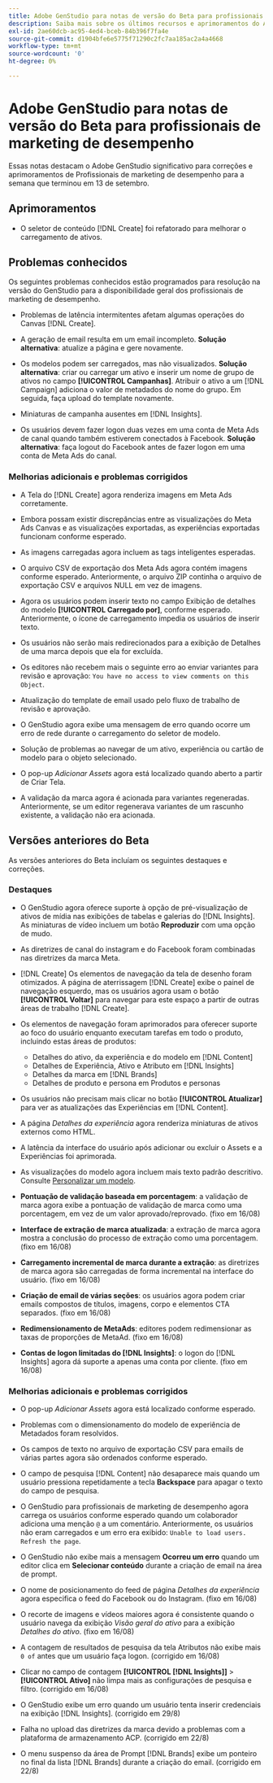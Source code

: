 ```yaml
---
title: Adobe GenStudio para notas de versão do Beta para profissionais de marketing de desempenho
description: Saiba mais sobre os últimos recursos e aprimoramentos do Adobe GenStudio para profissionais de marketing de desempenho.
exl-id: 2ae60dcb-ac95-4ed4-bceb-84b396f7fa4e
source-git-commit: d1904bfe6e5775f71290c2fc7aa185ac2a4a4668
workflow-type: tm+mt
source-wordcount: '0'
ht-degree: 0%

---
```


# Adobe GenStudio para notas de versão do Beta para profissionais de marketing de desempenho

Essas notas destacam o Adobe GenStudio significativo para correções e aprimoramentos de Profissionais de marketing de desempenho para a semana que terminou em 13 de setembro.

## Aprimoramentos

* O seletor de conteúdo [!DNL Create] foi refatorado para melhorar o carregamento de ativos. <!-- GS-2586 -->

## Problemas conhecidos

Os seguintes problemas conhecidos estão programados para resolução na versão do GenStudio para a disponibilidade geral dos profissionais de marketing de desempenho.

* Problemas de latência intermitentes afetam algumas operações do Canvas [!DNL Create]. <!-- GS-5203 -->

* A geração de email resulta em um email incompleto. **Solução alternativa**: atualize a página e gere novamente. <!-- GS-5209 -->

* Os modelos podem ser carregados, mas não visualizados. **Solução alternativa**: criar ou carregar um ativo e inserir um nome de grupo de ativos no campo **[!UICONTROL Campanhas]**. Atribuir o ativo a um [!DNL Campaign] adiciona o valor de metadados do nome do grupo. Em seguida, faça upload do template novamente. <!-- GS-4815 -->

* Miniaturas de campanha ausentes em [!DNL Insights]. <!-- GS-4648 -->

* Os usuários devem fazer logon duas vezes em uma conta de Meta Ads de canal quando também estiverem conectados à Facebook. **Solução alternativa**: faça logout do Facebook antes de fazer logon em uma conta de Meta Ads do canal. <!-- GS-4806 -->

### Melhorias adicionais e problemas corrigidos

* A Tela do [!DNL Create] agora renderiza imagens em Meta Ads corretamente. <!-- GS-4864 -->

* Embora possam existir discrepâncias entre as visualizações do Meta Ads Canvas e as visualizações exportadas, as experiências exportadas funcionam conforme esperado. <!-- GS-4492 4401 -->

* As imagens carregadas agora incluem as tags inteligentes esperadas. <!-- GS-4856 -->

* O arquivo CSV de exportação dos Meta Ads agora contém imagens conforme esperado. Anteriormente, o arquivo ZIP continha o arquivo de exportação CSV e arquivos NULL em vez de imagens.  <!-- GS-5107 -->

* Agora os usuários podem inserir texto no campo Exibição de detalhes do modelo **[!UICONTROL Carregado por]**, conforme esperado. Anteriormente, o ícone de carregamento impedia os usuários de inserir texto. <!-- GS-4887 -->

* Os usuários não serão mais redirecionados para a exibição de Detalhes de uma marca depois que ela for excluída. <!-- GS-2663 -->

* Os editores não recebem mais o seguinte erro ao enviar variantes para revisão e aprovação: `You have no access to view comments on this Object`. <!-- GS-5140 -->

* Atualização do template de email usado pelo fluxo de trabalho de revisão e aprovação. <!-- GS-5239 -->

* O GenStudio agora exibe uma mensagem de erro quando ocorre um erro de rede durante o carregamento do seletor de modelo. <!-- GS-4682 -->

* Solução de problemas ao navegar de um ativo, experiência ou cartão de modelo para o objeto selecionado. <!-- GS-4390 -->

* O pop-up _Adicionar Assets_ agora está localizado quando aberto a partir de Criar Tela.  <!-- GS-4867 -->

* A validação da marca agora é acionada para variantes regeneradas. Anteriormente, se um editor regenerava variantes de um rascunho existente, a validação não era acionada. <!-- GS-3971 -->

## Versões anteriores do Beta

As versões anteriores do Beta incluíam os seguintes destaques e correções.

### Destaques

* O GenStudio agora oferece suporte à opção de pré-visualização de ativos de mídia nas exibições de tabelas e galerias do [!DNL Insights]. As miniaturas de vídeo incluem um botão **Reproduzir** com uma opção de mudo. <!-- GS-4398 -->

* As diretrizes de canal do instagram e do Facebook foram combinadas nas diretrizes da marca Meta.

* [!DNL Create] Os elementos de navegação da tela de desenho foram otimizados. A página de aterrissagem [!DNL Create] exibe o painel de navegação esquerdo, mas os usuários agora usam o botão **[!UICONTROL Voltar]** para navegar para este espaço a partir de outras áreas de trabalho [!DNL Create].

* Os elementos de navegação foram aprimorados para oferecer suporte ao foco do usuário enquanto executam tarefas em todo o produto, incluindo estas áreas de produtos:

   * Detalhes do ativo, da experiência e do modelo em [!DNL Content]
   * Detalhes de Experiência, Ativo e Atributo em [!DNL Insights]
   * Detalhes da marca em [!DNL Brands]
   * Detalhes de produto e persona em Produtos e personas

* Os usuários não precisam mais clicar no botão **[!UICONTROL Atualizar]** para ver as atualizações das Experiências em [!DNL Content].

* A página _Detalhes da experiência_ agora renderiza miniaturas de ativos externos como HTML.

* A latência da interface do usuário após adicionar ou excluir o Assets e a Experiências foi aprimorada.

* As visualizações do modelo agora incluem mais texto padrão descritivo. Consulte [Personalizar um modelo](https://experienceleague.adobe.com/en/docs/genstudio/user-guide/content/templates/customize-template#template-preview).

* **Pontuação de validação baseada em porcentagem**: a validação de marca agora exibe a pontuação de validação de marca como uma porcentagem, em vez de um valor aprovado/reprovado. (fixo em 16/08)

* **Interface de extração de marca atualizada**: a extração de marca agora mostra a conclusão do processo de extração como uma porcentagem. (fixo em 16/08)

* **Carregamento incremental de marca durante a extração**: as diretrizes de marca agora são carregadas de forma incremental na interface do usuário. (fixo em 16/08)

* **Criação de email de várias seções**: os usuários agora podem criar emails compostos de títulos, imagens, corpo e elementos CTA separados. (fixo em 16/08)

* **Redimensionamento de MetaAds**: editores podem redimensionar as taxas de proporções de MetaAd. (fixo em 16/08)

* **Contas de logon limitadas do [!DNL Insights]**: o logon do [!DNL Insights] agora dá suporte a apenas uma conta por cliente. (fixo em 16/08)

### Melhorias adicionais e problemas corrigidos

* O pop-up _Adicionar Assets_ agora está localizado conforme esperado. <!-- GS-3834 -->

* Problemas com o dimensionamento do modelo de experiência de Metadados foram resolvidos. <!-- GS-4174 -->

* Os campos de texto no arquivo de exportação CSV para emails de várias partes agora são ordenados conforme esperado. <!-- GS-4013 -->

* O campo de pesquisa [!DNL Content] não desaparece mais quando um usuário pressiona repetidamente a tecla **Backspace** para apagar o texto do campo de pesquisa.  <!-- GS-4543 -->

* O GenStudio para profissionais de marketing de desempenho agora carrega os usuários conforme esperado quando um colaborador adiciona uma menção `@` a um comentário. Anteriormente, os usuários não eram carregados e um erro era exibido: `Unable to load users. Refresh the page`. <!-- GS-4113 -->

* O GenStudio não exibe mais a mensagem **Ocorreu um erro** quando um editor clica em **Selecionar conteúdo** durante a criação de email na área de prompt. <!-- GS-4879 -->

* O nome de posicionamento do feed de página _Detalhes da experiência_ agora especifica o feed do Facebook ou do Instagram. (fixo em 16/08)

* O recorte de imagens e vídeos maiores agora é consistente quando o usuário navega da exibição _Visão geral do ativo_ para a exibição _Detalhes do ativo_. (fixo em 16/08)

* A contagem de resultados de pesquisa da tela Atributos não exibe mais `0 of` antes que um usuário faça logon. (corrigido em 16/08) <!-- GS-3665 -->

* Clicar no campo de contagem **[!UICONTROL [!DNL Insights]]** > **[!UICONTROL Ativo]** não limpa mais as configurações de pesquisa e filtro. (corrigido em 16/08) <!-- GS-3476 -->

* O GenStudio exibe um erro quando um usuário tenta inserir credenciais na exibição [!DNL Insights]. (corrigido em 29/8) <!-- GS-4689 -->

* Falha no upload das diretrizes da marca devido a problemas com a plataforma de armazenamento ACP. (corrigido em 22/8) <!-- GS-4369 -->

* O menu suspenso da área de Prompt [!DNL Brands] exibe um ponteiro no final da lista [!DNL Brands] durante a criação do email. (corrigido em 22/8) <!-- GS-4077 -->
